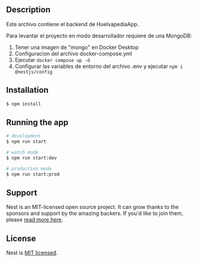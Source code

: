 
## Description

Este archivo contiene el backend de HuelvapediaApp.

Para levantar el proyecto en modo desarrollador requiere de una MongoDB:
1. Tener una imagen de "mongo" en Docker Desktop
2. Configuracion del archivo docker-compose.yml
3. Ejecutar `docker compose up -d`
4. Configurar las variables de entorno del archivo .env y ejecutar `npm i @nestjs/config`

## Installation

```bash
$ npm install
```

## Running the app

```bash
# development
$ npm run start

# watch mode
$ npm run start:dev

# production mode
$ npm run start:prod
```


## Support

Nest is an MIT-licensed open source project. It can grow thanks to the sponsors and support by the amazing backers. If you'd like to join them, please [read more here](https://docs.nestjs.com/support).


## License

Nest is [MIT licensed](LICENSE).
